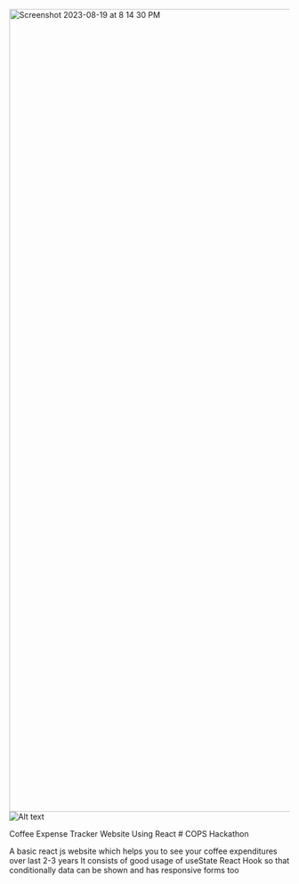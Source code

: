 <img width="1440" alt="Screenshot 2023-08-19 at 8 14 30 PM" src="https://github.com/ujjwaleee26/coffee-expense-tracker-/assets/138270264/69cf4a89-56ad-45e2-9654-480465a273cf">![Alt text]()

Coffee Expense Tracker Website Using React # COPS Hackathon

A basic react js website which helps you to see your coffee expenditures over last 2-3 years
It consists of good usage of useState React Hook so that conditionally data can be shown and has responsive forms too
